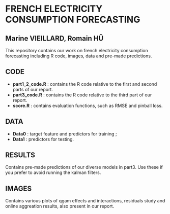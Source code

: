 # FRENCH ELECTRICITY CONSUMPTION FORECASTING
## Marine VIEILLARD, Romain HÛ
This repository contains our work on french electricity consumption
forecasting including R code, images, data and pre-made predictions.

## CODE
- **part1_2_code.R** : contains the R code relative to the first and second
parts of our report.
- **part3_code.R** : contains the R code relative to the third part of our
report.
- **score.R** : contains evaluation functions, such as RMSE and pinball loss.

## DATA
- **Data0** : target feature and predictors for training ;
- **Data1** : predictors for testing.

## RESULTS
Contains pre-made predictions of our diverse models in part3. Use these if you
prefer to avoid running the kalman filters.

## IMAGES
Contains various plots of qgam effects and interactions, residuals study and
online aggreation results, also present in our report.